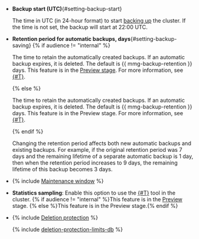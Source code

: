 - **Backup start (UTC)**{#setting-backup-start}

   The time in UTC (in 24-hour format) to start [backing up](../../managed-mongodb/operations/cluster-backups.md) the cluster. If the time is not set, the backup will start at 22:00 UTC.

- **Retention period for automatic backups, days**{#setting-backup-saving}
   {% if audience != "internal" %}

   The time to retain the automatically created backups. If an automatic backup expires, it is deleted. The default is {{ mmg-backup-retention }} days. This feature is in the [Preview stage](../../overview/concepts/launch-stages.md). For more information, see [{#T}](../../managed-mongodb/concepts/backup.md).

   {% else %}

   The time to retain the automatically created backups. If an automatic backup expires, it is deleted. The default is {{ mmg-backup-retention }} days. This feature is in the Preview stage. For more information, see [{#T}](../../managed-mongodb/concepts/backup.md).

   {% endif %}

   Changing the retention period affects both new automatic backups and existing backups. For example, if the original retention period was 7 days and the remaining lifetime of a separate automatic backup is 1 day, then when the retention period increases to 9 days, the remaining lifetime of this backup becomes 3 days.

- {% include [Maintenance window](console/maintenance-window.md) %}

- **Statistics sampling**: Enable this option to use the [{#T}](../../managed-mongodb/operations/performance-diagnostics.md) tool in the cluster. {% if audience != "internal" %}This feature is in the [Preview](../../overview/concepts/launch-stages.md) stage. {% else %}This feature is in the Preview stage.{% endif %}

- {% include [Deletion protection](console/deletion-protection.md) %}

   {% include [deletion-protection-limits-db](deletion-protection-limits-db.md) %}
